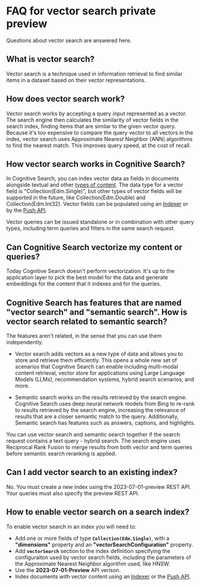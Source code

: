 # FAQ for vector search private preview

Questions about vector search are answered here.

## What is vector search? 

Vector search is a technique used in information retrieval to find similar items in a dataset based on their vector representations. 

## How does vector search work? 

Vector search works by accepting a query input represented as a vector. The search engine then calculates the similarity of vector fields in the search index, finding items that are similar to the given vector query. Because it's too expensive to compare the query vector to all vectors in the index, vector search uses Approximate Nearest Neighbor (ANN) algorithms to find the nearest match. This improves query speed, at the cost of recall.

## How vector search works in Cognitive Search?

In Cognitive Search, you can index vector data as fields in documents alongside textual and other [types of content](https://learn.microsoft.com/en-us/rest/api/searchservice/supported-data-types). The data type for a vector field is "Collection(Edm.Single)", but other types of vector fields will be supported in the future, like Collection(Edm.Double) and Collection(Edm.Int32). Vector fields can be populated using an [Indexer](https://learn.microsoft.com/en-us/azure/search/search-indexer-overview) or by the [Push API](https://learn.microsoft.com/en-us/azure/search/search-what-is-data-import#pushing-data-to-an-index).

Vector queries can be issued standalone or in combination with other query types, including term queries and filters in the same search request.

## Can Cognitive Search vectorize my content or queries?

Today Cognitive Search doesn't perform vectorization. It's up to the application layer to pick the best model for the data and generate embeddings for the content that it indexes and for the queries.

## Cognitive Search has features that are named "vector search" and "semantic search". How is vector search related to semantic search?

The features aren't related, in the sense that you can use them independently. 

+ Vector search adds vectors as a new type of data and allows you to store and retrieve them efficiently. This opens a whole new set of scenarios that Cognitive Search can enable including multi-modal content retrieval, vector store for applications using Large Language Models (LLMs), recommendation systems, hybrid search scenarios, and more.

+ Semantic search works on the results retrieved by the search engine. Cognitive Search uses deep neural network models from Bing to re-rank to results retrieved by the search engine, increasing the relevance of results that are a closer semantic match to the query. Additionally, Semantic search has features such as answers, captions, and highlights. 

You can use vector search and semantic search together if the search request contains a text query - hybrid search. The search engine uses Reciprocal Rank Fusion to merge results from both vector and term queries before semantic search reranking is applied.

## Can I add vector search to an existing index?

No. You must create a new index using the 2023-07-01-preview REST API. Your queries must also specify the preview REST API.

## How to enable vector search on a search index?

To enable vector search in an index you will need to:

+ Add one or more fields of type **`Collection(Edm.Single)`**, with a **"dimensions"** property and an **"vectorSearchConfiguration"** property.
+ Add **`vectorSearch`** section to the index definition specifying the configuraiton used by vector search fields, including the parameters of the Approximate Nearest Neighbor algorithm used, like HNSW.
+ Use the **2023-07-01-Preview** API verison.
+ Index documents with vector content using an [Indexer](https://learn.microsoft.com/en-us/azure/search/search-indexer-overview) or the [Push API](https://learn.microsoft.com/en-us/azure/search/search-what-is-data-import#pushing-data-to-an-index).
